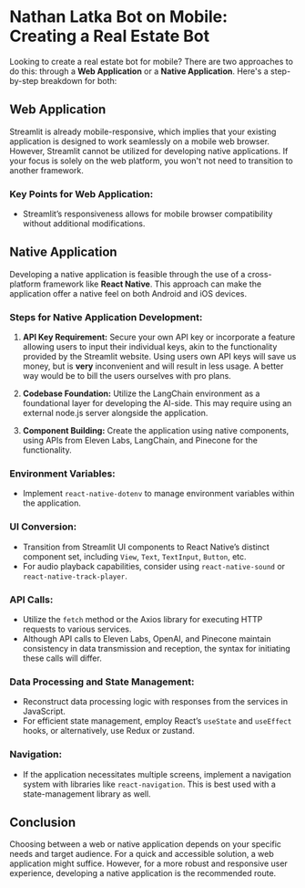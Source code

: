# Nathan Latka Bot on Mobile: Creating a Real Estate Bot

Looking to create a real estate bot for mobile? There are two approaches to do this: through a **Web Application** or a **Native Application**. Here's a step-by-step breakdown for both:

## Web Application

Streamlit is already mobile-responsive, which implies that your existing application is designed to work seamlessly on a mobile web browser. However, Streamlit cannot be utilized for developing native applications. If your focus is solely on the web platform, you won't not need to transition to another framework.

### Key Points for Web Application:

- Streamlit’s responsiveness allows for mobile browser compatibility without additional modifications.

## Native Application

Developing a native application is feasible through the use of a cross-platform framework like **React Native**. This approach can make the application offer a native feel on both Android and iOS devices.

### Steps for Native Application Development:

1. **API Key Requirement:** Secure your own API key or incorporate a feature allowing users to input their individual keys, akin to the functionality provided by the Streamlit website. Using users own API keys will save us money, but is **very** inconvenient and will result in less usage. A better way would be to bill the users ourselves with pro plans.

2. **Codebase Foundation:** Utilize the LangChain environment as a foundational layer for developing the AI-side. This may require using an external node.js server alongside the application.

3. **Component Building:** Create the application using native components, using APIs from Eleven Labs, LangChain, and Pinecone for the functionality.

### Environment Variables:

- Implement `react-native-dotenv` to manage environment variables within the application.

### UI Conversion:

- Transition from Streamlit UI components to React Native’s distinct component set, including `View`, `Text`, `TextInput`, `Button`, etc.
- For audio playback capabilities, consider using `react-native-sound` or `react-native-track-player`.

### API Calls:

- Utilize the `fetch` method or the Axios library for executing HTTP requests to various services.
- Although API calls to Eleven Labs, OpenAI, and Pinecone maintain consistency in data transmission and reception, the syntax for initiating these calls will differ.

### Data Processing and State Management:

- Reconstruct data processing logic with responses from the services in JavaScript.
- For efficient state management, employ React’s `useState` and `useEffect` hooks, or alternatively, use Redux or zustand.

### Navigation:

- If the application necessitates multiple screens, implement a navigation system with libraries like `react-navigation`. This is best used with a state-management library as well.

## Conclusion

Choosing between a web or native application depends on your specific needs and target audience. For a quick and accessible solution, a web application might suffice. However, for a more robust and responsive user experience, developing a native application is the recommended route.
